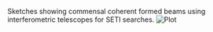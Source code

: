 Sketches showing commensal coherent formed beams using interferometric telescopes for SETI searches.
![Plot](SETI-beams1.png)
